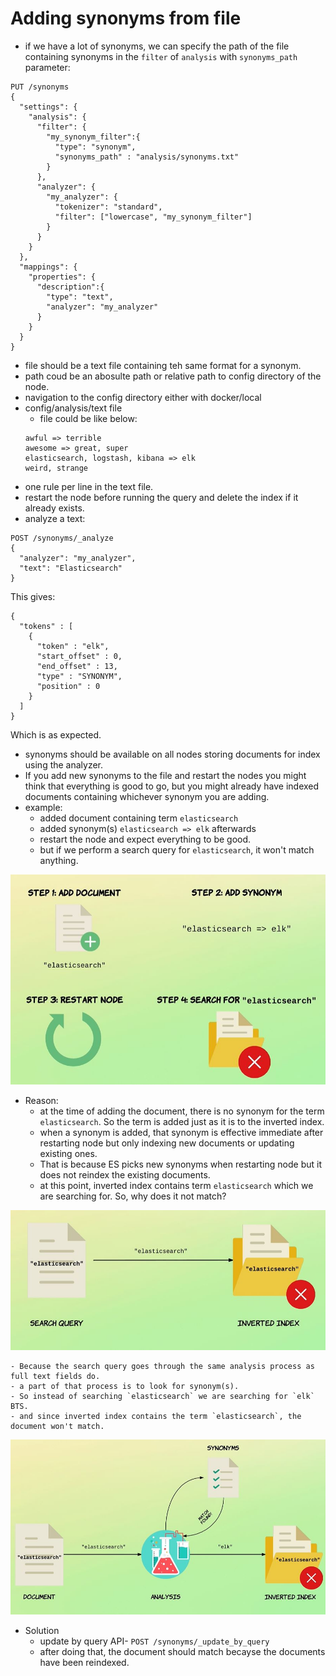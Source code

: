 # Adding synonyms from file

- if we have a lot of synonyms, we can specify the path of the file containing synonyms in the `filter` of `analysis` with `synonyms_path` parameter:

```
PUT /synonyms
{
  "settings": {
    "analysis": {
      "filter": {
        "my_synonym_filter":{
          "type": "synonym",
          "synonyms_path" : "analysis/synonyms.txt"
        }
      }, 
      "analyzer": {
        "my_analyzer": {
          "tokenizer": "standard",
          "filter": ["lowercase", "my_synonym_filter"]
        }
      }
    }
  },
  "mappings": {
    "properties": {
      "description":{
        "type": "text",
        "analyzer": "my_analyzer"
      }
    }
  }
}
```

- file should be a text file containing teh same format for a synonym.
- path coud be an abosulte path or  relative path to config directory of the node.
- navigation to the config directory either with docker/local
- config/analysis/text file
	- file could be like below:
	```
	awful => terrible
	awesome => great, super
	elasticsearch, logstash, kibana => elk
	weird, strange
	```
- one rule per line in the text file.
- restart the node before running the query and delete the index if it already exists.
- analyze a text:
```
POST /synonyms/_analyze
{
  "analyzer": "my_analyzer",
  "text": "Elasticsearch"
}
```
This gives:
```
{
  "tokens" : [
    {
      "token" : "elk",
      "start_offset" : 0,
      "end_offset" : 13,
      "type" : "SYNONYM",
      "position" : 0
    }
  ]
}
```
Which is as expected.
- synonyms should be available on all nodes storing documents for index using the analyzer.
- If you add new synonyms to the file and restart the nodes you might think that everything is good to go, but you might already have indexed documents containing whichever synonym you are adding.
- example:
	- added document containing term `elasticsearch`
	- added synonym(s) `elasticsearch => elk` afterwards
	- restart the node and expect everything to be good.
	- but if we perform a search query for `elasticsearch`, it won't match anything.
	
![IMG1][IMG1]

- Reason:
	- at the time of adding the document, there is no synonym for the term `elasticsearch`. So the term is added just as it is to the inverted index.
	- when a synonym is added, that synonym is effective immediate after restarting node but only indexing new documents or updating existing ones.
	- That is because ES picks new synonyms when restarting node but it does not reindex the existing documents.
	- at this point, inverted index contains term `elasticsearch` which we are searching for. So, why does it not match?
	
![IMG2][IMG2]

	- Because the search query goes through the same analysis process as full text fields do.
	- a part of that process is to look for synonym(s).
	- So instead of searching `elasticsearch` we are searching for `elk` BTS.
	- and since inverted index contains the term `elasticsearch`, the document won't match.
	
![IMG3][IMG3]
	
- Solution
	- update by query API- `POST /synonyms/_update_by_query`
	- after doing that, the document should match becayse the documents have been reindexed.
	
[IMG1]: <https://github.com/penguinmishra/images_repo/blob/master/Elasticsearch/synonyms_problem.JPG>
[IMG2]: <https://github.com/penguinmishra/images_repo/blob/master/Elasticsearch/synonyms_problem_1.JPG>
[IMG3]: <https://github.com/penguinmishra/images_repo/blob/master/Elasticsearch/synonym_bts.JPG>